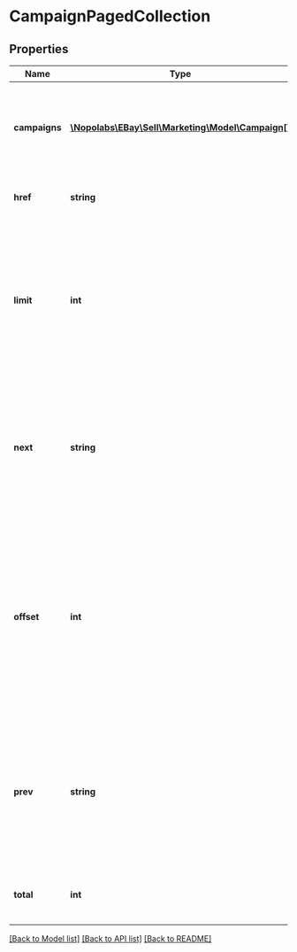 # CampaignPagedCollection

## Properties
Name | Type | Description | Notes
------------ | ------------- | ------------- | -------------
**campaigns** | [**\Nopolabs\EBay\Sell\Marketing\Model\Campaign[]**](Campaign.md) | A list of campaigns contained on this page from the paginated response. | [optional] 
**href** | **string** | The URI of the current page of the result set. | [optional] 
**limit** | **int** | Returns the value of the limit as set in the request. This defines the maximum number of campaigns to return on a page from the result set. | [optional] 
**next** | **string** | The URI for the next page from the result set. This value is returned only if there is a following page of results. | [optional] 
**offset** | **int** | Returns the value of the offset as set in the request. Specifies the number of campaigns to skip in the result set before returning the first campaign in the paginated response. | [optional] 
**prev** | **string** | The URI for the previous page from the of result set. This value is returned only if there is a previous page of results. | [optional] 
**total** | **int** | The total number of items in the complete result set. | [optional] 

[[Back to Model list]](../README.md#documentation-for-models) [[Back to API list]](../README.md#documentation-for-api-endpoints) [[Back to README]](../README.md)


